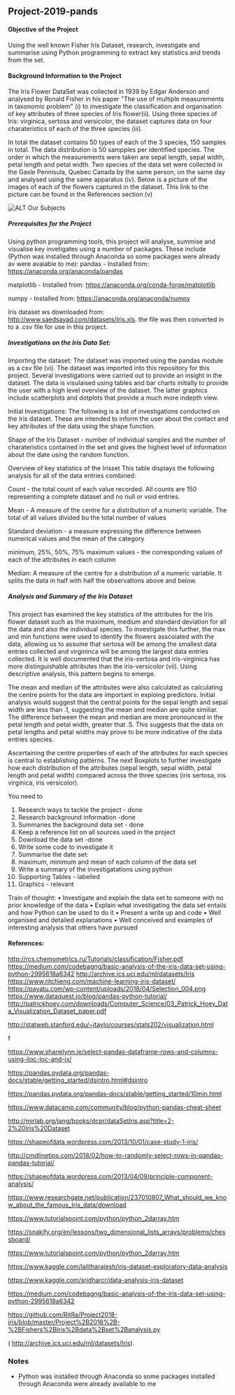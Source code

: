 ## Project-2019-pands

#### Objective of the Project
Using the well known Fisher Iris Dataset, research, investigate and summarise using Python programming to extract key statistics and trends from the set.

#### Background Information to the Project
The Iris Flower DataSet was collected in 1939 by Edgar Anderson and analysed by Ronald Fisher in his paper "The use of multiple measurements in taxonomic problem" (i) to investigate the classification and organisation of key attributes of three species of Iris flower(ii). Using three species of Iris: virginica, sertosa and versicolor, the dataset captures data on four charateristics of each of the three species (iii).  

In total the dataset contains 50 types of each of the 3 species, 150 samples in total. The data distribution is 50 sampples per identified species. The order in which the measurements were taken are sepal length, sepal width, petal length and petal width.
Two species of the data set were collected in the Gasle Pennisula, Quebec Canada by the same person, on the same day and analysed using the same apparatus (iv). Below is a picture of the images of each of the flowers captured in the dataset. This link to the picture can be found in the References section (v)
 
 ![ALT Our Subjects](https://payatu.com/wp-content/uploads/2018/04/Selection_004.png)

##### Prerequisites for the Project

Using python programming tools, this project will analyse, summise and visualise key invetigates using a number of packages. These include (Python was installed through Anaconda so some packages were already av were avaiable to me): 
  pandas - Installed from: https://anaconda.org/anaconda/pandas
  
  matplotlib - Installed from: https://anaconda.org/conda-forge/matplotlib
  
  numpy - Installed from: https://anaconda.org/anaconda/numpy
  
  Iris dataset ws downloaded from: http://www.saedsayad.com/datasets/Iris.xls. the file was then converted in to a .csv file for use in this project.
  
##### Investigations on the Iris Data Set:
 
Importing the dataset: 
The dataset was imported using the pandas module as a csv file (vi). The dataset was imported into this repository for this project. Several investigations were carried out to provide an insight in the dataset. The data is visulaised using tables and bar charts initially to provide the user with a high level overview of the dataset. The latter graphics include scatterplots and dotplots that provide a much more indepth view. 

Initial Investigations: 
The following is a list of investigations conducted on the Iris dataset. These are intended to inform the user about the contact and key attributes of the data using the shape function.

Shape of the Iris Dataset - number of individual samples and the number of charateristics contained in the set and gives the highest level of information about the date using the random function.

Overview of key statistics of the Irisset
This table displays the following analysis for all of the data entries combined:

Count - the total count of each value recorded. All counts are 150 representing a complete dataset and no null or void entries. 

Mean - A measure of the centre for a distribution of a numeric variable. The total of all values divided bu the total number of values

Standard deviation - a measure expressing the difference between numerical values and the mean of the category

minimum, 25%, 50%, 75% maximum values - the corresponding values of each of the attributes in each column

Median: A measure of the centre for a distribution of a numeric variable. It splits the data in half with half the observations above and below. 



##### Analysis and Summary of the Iris Dataset

This project has examined the key statistics of the attributes for the Iris flower dataset such as the maximum, medium and standard deviation for all the data and also the individual species. To investigate this further, the max and min functions were used to identify the flowers asscoiated with the data, allowing us to assume that sertosa will be among the smallest data entries collected and virgininca will be among the largest data entries collected. It is well documented that the iris-sertosa and iris-virginica has more distinguishable attributes than the iris-versicolor (vii). Using descriptive analysis, this pattern begins to emerge. 

The mean and median of the attributes were also calculated as calculating the centre points for the data are important in exploing predictors. Initial analysis would suggest that the central points for the sepal length and sepal width are less than .1, suggesting the mean and median are quite similiar. The difference between the mean and median are more pronounced in the petal length and petal width, greater that .5. This suggests that the data on petal lengths and petal widths may prove to be more indicative of the data entries species. 

Ascertaining the centre properties of each of the attributes for each species is central to establishing patterns. The next Boxplots to further investigate how each distribution of the attributes (sepal length, sepal width, petal length and petal width) compared across the three species (iris sertosa, iris virginica, iris versicolor). 




You need to 
1.	Research ways to tackle the project - done
2.	Research background information -done
3.	Summaries the background data set - done
4.	Keep a reference list on all sources used in the project
5.	Download the data set -done
6.	Write some code to investigate it
7.	Summarise the date set: 
8.	maximum, minimum and mean of each column of the data set
9.	Write a summary of the investigatations using python
10.	Supporting Tables - labelled
11.	Graphics  - relevant

Train of thought: 
 •	Investigate and explain the data set to someone with no prior knowledge of the data
•	Explain what investigating the data set entails and how Python can be used to do it
•	Present a write up and code
•	Well organised and detailed explanations
•	Well conceived and examples of interesting analysis that others have pursued



#### References: 
http://rcs.chemometrics.ru/Tutorials/classification/Fisher.pdf
https://medium.com/codebagng/basic-analysis-of-the-iris-data-set-using-python-2995618a6342
http://archive.ics.uci.edu/ml/datasets/Iris
https://www.ritchieng.com/machine-learning-iris-dataset/
https://payatu.com/wp-content/uploads/2018/04/Selection_004.png
https://www.dataquest.io/blog/pandas-python-tutorial/
http://patrickhoey.com/downloads/Computer_Science/03_Patrick_Hoey_Data_Visualization_Dataset_paper.pdf

http://statweb.stanford.edu/~jtaylo/courses/stats202/visualization.html

f

https://www.shanelynn.ie/select-pandas-dataframe-rows-and-columns-using-iloc-loc-and-ix/

https://pandas.pydata.org/pandas-docs/stable/getting_started/dsintro.html#dsintro

https://pandas.pydata.org/pandas-docs/stable/getting_started/10min.html

https://www.datacamp.com/community/blog/python-pandas-cheat-sheet

http://mirlab.org/jang/books/dcpr/dataSetIris.asp?title=2-2%20Iris%20Dataset

https://shapeofdata.wordpress.com/2013/10/01/case-study-1-iris/

http://cmdlinetips.com/2018/02/how-to-randomly-select-rows-in-pandas-pandas-tutorial/

https://shapeofdata.wordpress.com/2013/04/09/principle-component-analysis/

https://www.researchgate.net/publication/237010807_What_should_we_know_about_the_famous_Iris_data/download

https://www.tutorialspoint.com/python/python_2darray.htm

https://snakify.org/en/lessons/two_dimensional_lists_arrays/problems/chessboard/

https://www.tutorialspoint.com/python/python_2darray.htm

https://www.kaggle.com/lalitharajesh/iris-dataset-exploratory-data-analysis

https://www.kaggle.com/sridharcr/data-analysis-iris-dataset

https://medium.com/codebagng/basic-analysis-of-the-iris-data-set-using-python-2995618a6342

https://github.com/RitRa/Project2018-iris/blob/master/Project%2B2018%2B-%2BFishers%2BIris%2Bdata%2Bset%2Banalysis.py

( http://archive.ics.uci.edu/ml/datasets/Iris).

### Notes
* Python was installed through Anaconda so some packages installed through Anaconda were already available to me
